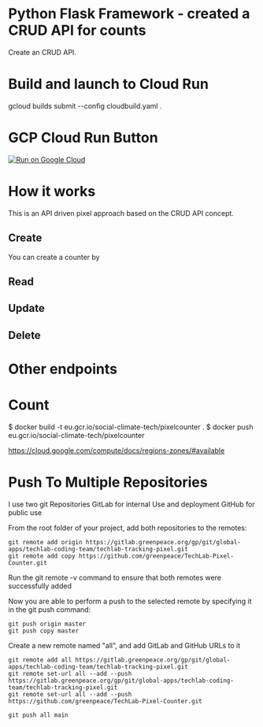 # Python Flask Framework - created a CRUD API for counts
Create an CRUD API.
 
# Build and launch to Cloud Run

gcloud builds submit --config cloudbuild.yaml .

# GCP Cloud Run Button

[![Run on Google Cloud](https://storage.googleapis.com/cloudrun/button.svg)](https://console.cloud.google.com/cloudshell/editor?shellonly=true&cloudshell_image=gcr.io/cloudrun/button&cloudshell_git_repo=https://github.com/greenpeace/TechLab-Pixel-Counter.git)


# How it works

This is an API driven pixel approach based on the CRUD API concept.

## Create

You can create a counter by



## Read

## Update

## Delete

# Other endpoints

# Count


$ docker build -t eu.gcr.io/social-climate-tech/pixelcounter .
$ docker push eu.gcr.io/social-climate-tech/pixelcounter

https://cloud.google.com/compute/docs/regions-zones/#available


# Push To Multiple Repositories

I use two git Repositories
GitLab for internal Use and deployment
GitHub for public use

From the root folder of your project, add both repositories to the remotes:

```
git remote add origin https://gitlab.greenpeace.org/gp/git/global-apps/techlab-coding-team/techlab-tracking-pixel.git
git remote add copy https://github.com/greenpeace/TechLab-Pixel-Counter.git
```

Run the git remote -v command to ensure that both remotes were successfully added

Now you are able to perform a push to the selected remote by specifying it in the git push command:

```
git push origin master
git push copy master
```

Create a new remote named "all", and add GitLab and GitHub URLs to it

```
git remote add all https://gitlab.greenpeace.org/gp/git/global-apps/techlab-coding-team/techlab-tracking-pixel.git
git remote set-url all --add --push https://gitlab.greenpeace.org/gp/git/global-apps/techlab-coding-team/techlab-tracking-pixel.git
git remote set-url all --add --push https://github.com/greenpeace/TechLab-Pixel-Counter.git
```

```
git push all main
```
